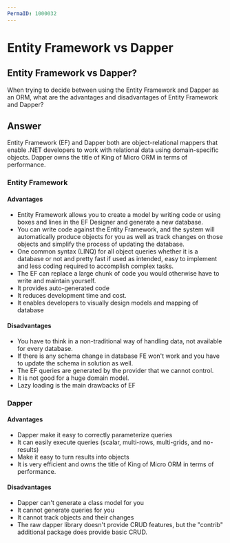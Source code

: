 ```yaml
---
PermaID: 1000032
---
```


# Entity Framework vs Dapper

## Entity Framework vs Dapper? 

When trying to decide between using the Entity Framework and Dapper as an ORM, what are the advantages and disadvantages of Entity Framework and Dapper?

## Answer

Entity Framework (EF) and Dapper both are object-relational mappers that enable .NET developers to work with relational data using domain-specific objects. Dapper owns the title of King of Micro ORM in terms of performance. 

### Entity Framework

#### Advantages

 - Entity Framework allows you to create a model by writing code or using boxes and lines in the EF Designer and generate a new database.
 - You can write code against the Entity Framework, and the system will automatically produce objects for you as well as track changes on those objects and simplify the process of updating the database.
 - One common syntax (LINQ) for all object queries whether it is a database or not and pretty fast if used as intended, easy to implement and less coding required to accomplish complex tasks. 
 - The EF can replace a large chunk of code you would otherwise have to write and maintain yourself.
 - It provides auto-generated code
 - It reduces development time and cost.
 - It enables developers to visually design models and mapping of database 

#### Disadvantages

 - You have to think in a non-traditional way of handling data, not available for every database.
 - If there is any schema change in database FE won't work and you have to update the schema in solution as well.
 - The EF queries are generated by the provider that we cannot control.
 - It is not good for a huge domain model.
 - Lazy loading is the main drawbacks of EF

### Dapper

#### Advantages

 - Dapper make it easy to correctly parameterize queries
 - It can easily execute queries (scalar, multi-rows, multi-grids, and no-results)
 - Make it easy to turn results into objects
 - It is very efficient and owns the title of King of Micro ORM in terms of performance. 

#### Disadvantages

 - Dapper can't generate a class model for you
 - It cannot generate queries for you
 - It cannot track objects and their changes
 - The raw dapper library doesn't provide CRUD features, but the "contrib" additional package does provide basic CRUD.

